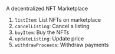 A decentralized NFT Marketplace

1. `listItem`: List NFTs on marketplace
2. `cancelListing`: Cancel a listing
3. `buyItem`: Buy the NFTs
4. `updateListing`: Update price
5. `withdrawProceeds`: Withdraw payments
